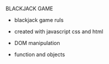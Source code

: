 
BLACKJACK GAME

- blackjack game ruls

- created with javascript css and html

- DOM manipulation
- function and objects

